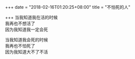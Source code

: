 +++
date = "2018-02-16T01:20:25+08:00"
title = "不怕死的人"

+++
当我知道我在活的时候  
我再也不想活了  
因为我知道我一定会死  
  
当我知道我会死的时候  
我再也不怕死了  
因为我知道大不了不活  